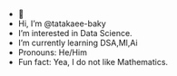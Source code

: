 - 👋
- Hi, I’m @tatakaee-baky
- I’m interested in Data Science.
- I’m currently learning DSA,Ml,Ai
- Pronouns: He/Him
- Fun fact: Yea, I do not like Mathematics. 

<!---
tatakaee-baky/tatakaee-baky is a ✨ special ✨ repository because its `README.md` (this file) appears on your GitHub profile.
You can click the Preview link to take a look at your changes.
--->
